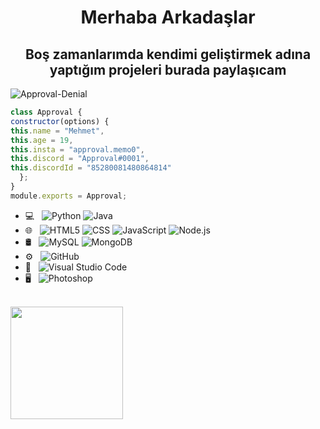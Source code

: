 <h1 align="center">Merhaba Arkadaşlar</h1>
<h2 align="center">Boş zamanlarımda kendimi geliştirmek adına yaptığım projeleri burada paylaşıcam</h2>
 <img src="https://komarev.com/ghpvc/?username=Approval-Denial&label=Ziyaretçi%20Sayısı&color=da004e" alt="Approval-Denial" />

```js
class Approval {
constructor(options) {
this.name = "Mehmet",
this.age = 19,
this.insta = "approval.memo0",
this.discord = "Approval#0001",
this.discordId = "85280081480864814"
  };
}
module.exports = Approval;
```

- 💻 &nbsp;
  ![Python](https://img.shields.io/badge/-Python-333333?style=flat&logo=python)
  ![Java](https://img.shields.io/badge/-Java-333333?style=flat&logo=Java&logoColor=007396)
- 🌐 &nbsp;
  ![HTML5](https://img.shields.io/badge/-HTML5-333333?style=flat&logo=HTML5)
  ![CSS](https://img.shields.io/badge/-CSS-333333?style=flat&logo=CSS3&logoColor=1572B6)
  ![JavaScript](https://img.shields.io/badge/-JavaScript-333333?style=flat&logo=javascript)
  ![Node.js](https://img.shields.io/badge/-Node.js-333333?style=flat&logo=node.js)
- 🛢 &nbsp;
  ![MySQL](https://img.shields.io/badge/-MySQL-333333?style=flat&logo=mysql)
  ![MongoDB](https://img.shields.io/badge/-MongoDB-333333?style=flat&logo=mongodb)
- ⚙️ &nbsp;
![GitHub](https://img.shields.io/badge/-GitHub-333333?style=flat&logo=github)
- 🔧 &nbsp;
  ![Visual Studio Code](https://img.shields.io/badge/-Visual%20Studio%20Code-333333?style=flat&logo=visual-studio-code&logoColor=007ACC)
- 🖥 &nbsp;
  ![Photoshop](https://img.shields.io/badge/-Photoshop-333333?style=flat&logo=adobe-photoshop)

<br/>
<a href="https://github.com/approval-denial">
  <img height="180em" src="https://github-readme-stats.vercel.app/api?username=approval-denial&theme=dark&show_icons=true" />
</a>


